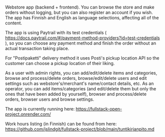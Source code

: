 Webstore app (backend + frontend).
You can browse the store and make orders without logging, but you can also register an account if you wish.
The app has Finnish and English as language selections, affecting all of the content.

The app is using Paytrail with its test credentials ( https://docs.paytrail.com/#/payment-method-providers?id=test-credentials ), so you can choose any payment method and finish the order without an actual transaction taking place.

For "Postipaketti" delivery method it uses Posti's pickup location API so the customer can choose a pickup location of their liking.

As a user with admin rights, you can add/edit/delete items and categories, browse and process/delete orders, browse/edit/delete users and edit settings such as webstore's/merchant's name/contact details, etc. 
As an operator, you can add items/categories (and edit/delete them but only the ones that have been added by yourself), browser and process/delete orders, browser users and browse settings.

The app is currently running here: https://fullstack-open-project.onrender.com/

Work hours listing (in Finnish) can be found from here: https://github.com/jslindgit/fullstack-project/blob/main/tuntikirjanpito.md

